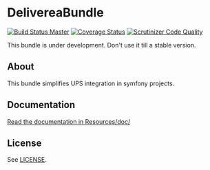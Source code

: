 DelivereaBundle
==============

[![Build Status Master](https://travis-ci.org/octante/DelivereaBundle.svg?branch=master)](https://travis-ci.org/octante/DelivereaBundle)
[![Coverage Status](https://coveralls.io/repos/github/octante/DelivereaBundle/badge.svg?branch=master)](https://coveralls.io/github/octante/DelivereaBundle?branch=master)
[![Scrutinizer Code Quality](https://scrutinizer-ci.com/g/octante/DelivereaBundle/badges/quality-score.png?b=master)](https://scrutinizer-ci.com/g/octante/DelivereaBundle/?branch=master)

This bundle is under development. Don't use it till a stable version.

## About ##

This bundle simplifies UPS integration in symfony projects.

## Documentation ##

[Read the documentation in Resources/doc/](https://github.com/octante/DelivereaBundle/blob/master/Resources/doc/index.md)

## License ##

See [LICENSE](https://github.com/octante/DelivereaBundle/blob/master/LICENCE).